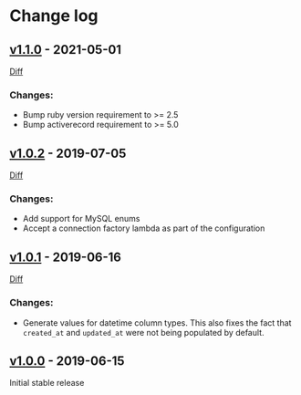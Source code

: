# Change log

## [v1.1.0] - 2021-05-01

[Diff](https://github.com/abeiderman/active_record_data_loader/compare/v1.0.2...v1.1.0)

### Changes:
* Bump ruby version requirement to >= 2.5
* Bump activerecord requirement to >= 5.0 

## [v1.0.2] - 2019-07-05

[Diff](https://github.com/abeiderman/active_record_data_loader/compare/v1.0.1...v1.0.2)

### Changes:
* Add support for MySQL enums
* Accept a connection factory lambda as part of the configuration

## [v1.0.1] - 2019-06-16

[Diff](https://github.com/abeiderman/active_record_data_loader/compare/v1.0.0...v1.0.1)

### Changes:
* Generate values for datetime column types. This also fixes the fact that `created_at` and `updated_at` were not being populated by default.

## [v1.0.0] - 2019-06-15

Initial stable release

[v1.0.0]: https://github.com/abeiderman/active_record_data_loader/releases/tag/v1.0.0
[v1.0.1]: https://github.com/abeiderman/active_record_data_loader/releases/tag/v1.0.1
[v1.0.2]: https://github.com/abeiderman/active_record_data_loader/releases/tag/v1.0.2
[v1.1.0]: https://github.com/abeiderman/active_record_data_loader/releases/tag/v1.1.0
